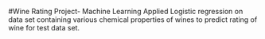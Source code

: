 #Wine Rating Project- Machine Learning
Applied Logistic regression on data set containing various chemical properties of wines to predict rating of wine for test data set.